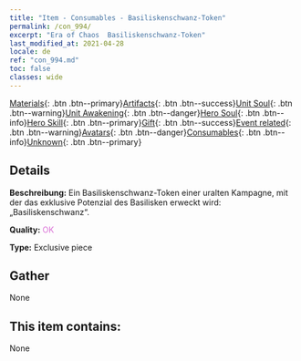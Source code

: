 ```yaml
---
title: "Item - Consumables - Basiliskenschwanz-Token"
permalink: /con_994/
excerpt: "Era of Chaos  Basiliskenschwanz-Token"
last_modified_at: 2021-04-28
locale: de
ref: "con_994.md"
toc: false
classes: wide
---
```

 [Materials](/ItemsDE/){: .btn .btn--primary}[Artifacts](/ItemsDE/Artifacts/){: .btn .btn--success}[Unit Soul](/ItemsDE/UnitSoul/){: .btn .btn--warning}[Unit Awakening](/ItemsDE/UnitAwakening/){: .btn .btn--danger}[Hero Soul](/ItemsDE/HeroSoul/){: .btn .btn--info}[Hero Skill](/ItemsDE/HeroSkill/){: .btn .btn--primary}[Gift](/ItemsDE/Gift/){: .btn .btn--success}[Event related](/ItemsDE/Events/){: .btn .btn--warning}[Avatars](/ItemsDE/Avatars/){: .btn .btn--danger}[Consumables](/ItemsDE/Consumables/){: .btn .btn--info}[Unknown](/ItemsDE/Unknown/){: .btn .btn--primary}

## Details
 **Beschreibung:** Ein Basiliskenschwanz-Token einer uralten Kampagne, mit der das exklusive Potenzial des Basilisken erweckt wird: „Basiliskenschwanz“.

 **Quality:** <span style="color: #DA70D6">OK</span>

 **Type:** Exclusive piece

## Gather

  None

## This item contains:

  None

